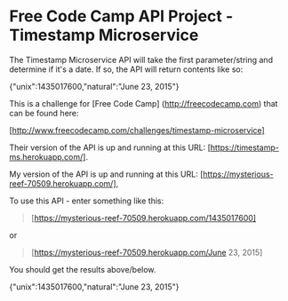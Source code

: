 # Free Code Camp API Project - Timestamp Microservice

The Timestamp Microservice API will take the first parameter/string and determine if it's a date.  If so, the API will return contents like so:

{"unix":1435017600,"natural":"June 23, 2015"}

This is a challenge for [Free Code Camp] (http://freecodecamp.com) that can be found here:

[http://www.freecodecamp.com/challenges/timestamp-microservice]

Their version of the API is up and running at this URL: [https://timestamp-ms.herokuapp.com/].

My version of the API is up and running at this URL: [https://mysterious-reef-70509.herokuapp.com/],

To use this API - enter something like this:

>[https://mysterious-reef-70509.herokuapp.com/1435017600]

or

>[https://mysterious-reef-70509.herokuapp.com/June 23, 2015] 

You should get the results above/below. 

{"unix":1435017600,"natural":"June 23, 2015"}